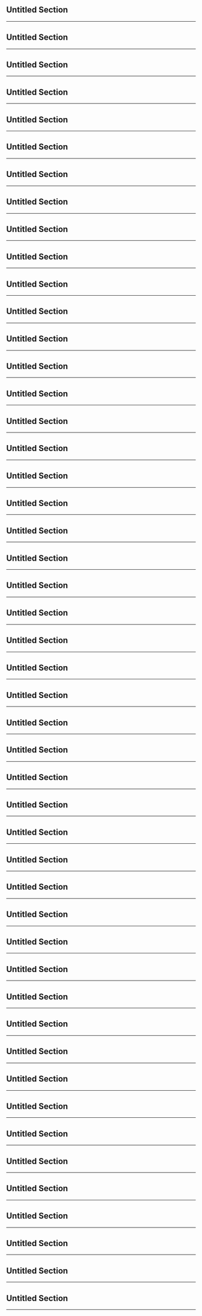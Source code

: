 ## Untitled Section



---

## Untitled Section



---

## Untitled Section



---

## Untitled Section



---

## Untitled Section



---

## Untitled Section



---

## Untitled Section



---

## Untitled Section



---

## Untitled Section



---

## Untitled Section



---

## Untitled Section



---

## Untitled Section



---

## Untitled Section



---

## Untitled Section



---

## Untitled Section



---

## Untitled Section



---

## Untitled Section



---

## Untitled Section



---

## Untitled Section



---

## Untitled Section



---

## Untitled Section



---

## Untitled Section



---

## Untitled Section



---

## Untitled Section



---

## Untitled Section



---

## Untitled Section



---

## Untitled Section



---

## Untitled Section



---

## Untitled Section



---

## Untitled Section



---

## Untitled Section



---

## Untitled Section



---

## Untitled Section



---

## Untitled Section



---

## Untitled Section



---

## Untitled Section



---

## Untitled Section



---

## Untitled Section



---

## Untitled Section



---

## Untitled Section



---

## Untitled Section



---

## Untitled Section



---

## Untitled Section



---

## Untitled Section



---

## Untitled Section



---

## Untitled Section



---

## Untitled Section



---

## Untitled Section



---

